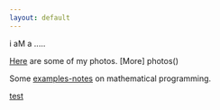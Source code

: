 ```yaml
---
layout: default
---
```



i aM a .....

[Here](http://vlmegphoto.me.pn) are some of my photos.
[More] photos()

Some [examples-notes](math_prog) on mathematical programming.





[test](test)
